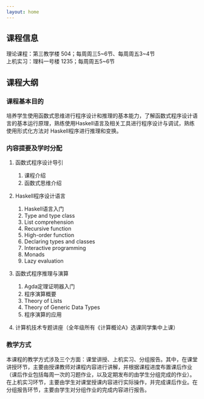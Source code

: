 ```yaml
---
layout: home
---
```


## 课程信息

理论课程：第三教学楼 504；每周周三5~6节、每周周五3~4节<br>
上机实习：理科一号楼 1235；每周周五5~6节

## 课程大纲

### 课程基本目的

培养学生使用函数式思维进行程序设计和推理的基本能力，了解函数式程序设计语言的基本运行原理，熟练使用Haskell语言及相关工具进行程序设计与调试，熟练使用形式化方法对 Haskell程序进行推理和变换。

### 内容提要及学时分配

1. 函数式程序设计导引
    1. 课程介绍
    2. 函数式思维介绍

2. Haskell程序设计语言
    1. Haskell语言入门
    2. Type and type class
    3. List comprehension
    4. Recursive function
    5. High-order function
    6. Declaring types and classes
    7. Interactive programming
    8. Monads
    9. Lazy evaluation

3. 函数式程序推理与演算
    1.  Agda定理证明器入门
    2. 程序演算概要
    3. Theory of Lists
    4. Theory of Generic Data Types
    5. 程序演算的应用

4. 计算机技术专题讲座（全年级所有《计算概论A》选课同学集中上课）

### 教学方式

本课程的教学方式涉及三个方面：课堂讲授、上机实习、分组报告。其中，在课堂讲授环节，主要由授课教师对课程内容进行讲解，并根据课程进度布置课后作业（课后作业包括每周一次的习题作业，以及定期发布的由学生分组完成的作业）。在上机实习环节，主要由学生对课堂授课内容进行实际操作，并完成课后作业。在分组报告环节，主要由学生对分组作业的完成内容进行报告。
